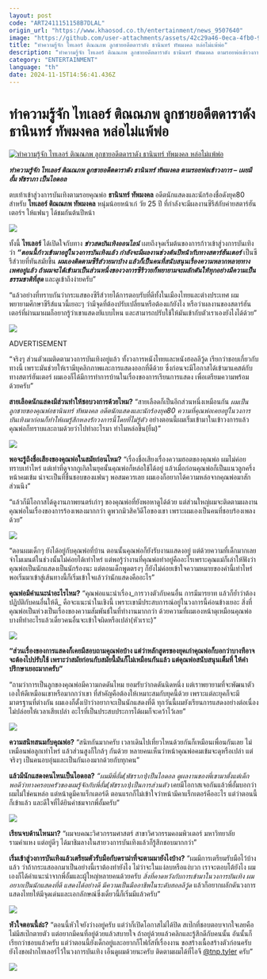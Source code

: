 ```yaml
---
layout: post
code: "ART2411151158B7DLAL"
origin_url: "https://www.khaosod.co.th/entertainment/news_9507640"
image: "https://github.com/user-attachments/assets/42c29a46-0eca-4fb0-9bed-652cfcc38114"
title: "ทำความรู้จัก ไทเลอร์ ติณณภพ ลูกชายอดีตดาราดัง ธานินทร์ ทัพมงคล หล่อไม่แพ้พ่อ"
description: "ทำความรู้จัก ไทเลอร์ ติณณภพ ลูกชายอดีตดาราดัง ธานินทร์ ทัพมงคล ตามรอยพ่อเข้าวงการ - เผยมี อั้ม พัชราภา เป็นไอดอล"
category: "ENTERTAINMENT"
language: "th"
date: 2024-11-15T14:56:41.436Z
---
```


# ทำความรู้จัก ไทเลอร์ ติณณภพ ลูกชายอดีตดาราดัง ธานินทร์ ทัพมงคล หล่อไม่แพ้พ่อ

[![ทำความรู้จัก ไทเลอร์ ติณณภพ ลูกชายอดีตดาราดัง ธานินทร์ ทัพมงคล หล่อไม่แพ้พ่อ](https://www.khaosod.co.th/wpapp/uploads/2024/11/tyler111.jpg "ทำความรู้จัก ไทเลอร์ ติณณภพ ลูกชายอดีตดาราดัง ธานินทร์ ทัพมงคล หล่อไม่แพ้พ่อ")](https://www.khaosod.co.th/wpapp/uploads/2024/11/tyler111.jpg)

_**ทำความรู้จัก ไทเลอร์ ติณณภพ ลูกชายอดีตดาราดัง ธานินทร์ ทัพมงคล ตามรอยพ่อเข้าวงการ – เผยมี อั้ม พัชราภา เป็นไอดอล**_

ตบเท้าเข้าสู่วงการบันเทิงตามรอยคุณพ่อ **ธานินทร์ ทัพมงคล** อดีตนักแสดงและนักร้องชื่อดังยุค80 สำหรับ **ไทเลอร์ ติณณภพ ทัพมงคล** หนุ่มน้อยหน้าเก๋ วัย 25 ปี ที่กำลังจะมีผลงานซีรีส์กับค่ายสตาร์ฮันเตอร์ฯ ให้แฟนๆ ได้ชมกันต้นปีหน้า

[![](https://www.khaosod.co.th/wpapp/uploads/2024/11/1111111111111-2.jpg)](https://www.khaosod.co.th/wpapp/uploads/2024/11/1111111111111-2.jpg)

ทั้งนี้ **ไทเลอร์** ได้เปิดใจกับทาง _**ข่าวสดบันเทิงออนไลน์**_ เผยถึงจุดเริ่มต้นของการก้าวเข้าสู่วงการบันเทิง ว่า **_“ตอนนี้ก้าวเข้ามาอยู่ในวงการบันเทิงแล้ว กำลังจะมีผลงานช่วงต้นปีหน้ากับทางสตาร์ฮันเตอร์_** เป็นซีรีส์วายที่ทันสมัยขึ้น **_ผมเองติดตามซีรีส์วายมาบ้าง แล้วก็เป็นคนที่สนับสนุนเรื่องความหลากหลายทางเพศอยู่แล้ว ถ้าผมจะได้เข้ามาเป็นส่วนหนึ่งของวงการซีรีวายก็พยายามจะผลักดันให้ทุกอย่างมีความเป็นธรรมชาติที่สุด_** และดูเข้าถึงง่ายครับ”

“แล้วอย่างที่ทราบกันว่ากระแสของซีรีส์วายได้การตอบรับที่ดีทั้งในเมืองไทยและต่างประเทศ ผมพยายามศึกษาซีรีส์แนวนี้เยอะๆ ว่ามีจุดที่ต้องปรับเปลี่ยนหรือต้องแก้ยังไง หรือว่าผลงานของสตาร์ฮันเตอร์ที่ผ่านมาผมก็อยากรู้ว่าเขาแสดงยัแบบไหน และสามารถปรับใช้ให้มันเข้ากับตัวเราเองยังไงได้ด้วย”

[![](https://www.khaosod.co.th/wpapp/uploads/2024/11/8888888888888-1.jpg)](https://www.khaosod.co.th/wpapp/uploads/2024/11/8888888888888-1.jpg)

ADVERTISEMENT

“จริงๆ ส่วนตัวผมติดตามวงการบันเทิงอยู่แล้ว ทั้งวงการหนังไทยและหนังฮอลลีวู้ด เรียกว่าชอบเกี่ยวกับทางนี้ เพราะมันช่วยให้เรามีบุคลิกภาพและการแสดงออกที่ดีด้วย ซึ่งก่อนจะมีโอกาสได้เข้ามาแคสต์กับทางสตาร์ฮันเตอร์ ผมเองก็ได้มีการทำการบ้านในเรื่องของการเรียนการแสดง เพื่อเตรียมความพร้อมด้วยครับ”

**สายเลือดนักแสดงมีส่วนทำให้ชอบวงการด้วยไหม?** “สายเลือดก็เป็นอีกส่วนหนึ่งเหมือนกัน _ผมเป็นลูกชายของคุณพ่อธานินทร์ ทัพมงคล อดีตนักแสดงและนักร้องยุค80 ความที่คุณพ่อเคยอยู่ในวงการบันเทิงมาก่อนก็ทำให้ผมรู้สึกหลงรักวงการนี้โดยที่ไม่รู้ตัว_ อย่างตอนนี้ผมเริ่มเข้ามาในเข้าวงการแล้ว คุณพ่อก็ทราบและถามด้วยว่าไปทำอะไรมา ทำไมหล่อขึ้น(ยิ้ม)”

[![](https://www.khaosod.co.th/wpapp/uploads/2024/11/555555555555555-4.jpg)](https://www.khaosod.co.th/wpapp/uploads/2024/11/555555555555555-4.jpg)

**พอจะรู้ถึงชื่อเสียงของคุณพ่อในสมัยก่อนไหม?** “เรื่องชื่อเสียงเรื่องความฮอตของคุณพ่อ ผมไม่ค่อยทราบเท่าไหร่ แต่เท่าที่ดูจากกูเกิลในยุคนั้นคุณพ่อก็หล่อใช้ได้อยู่ แล้วเมื่อก่อนคุณพ่อก็เป็นแนวลูกครึ่งหน้าคมเข้ม น่าจะเป็นที่ชื่นชอบของแฟนๆ พอสมควรเลย ผมเองก็อยากได้ความหล่อจากคุณพ่อมาสักส่วนนึง”

“แล้วก็มีโอกาสได้ดูงานภาพยนตร์เก่าๆ ของคุณพ่อที่ยังพอหาดูได้ด้วย แต่ส่วนใหญ่ผมจะติดตามผลงานคุณพ่อในเรื่องของการร้องเพลงมากกว่า ดูพวกมิวสิควิดีโอของเขา เพราะผมเองเป็นคนที่ชอบร้องเพลงด้วย”

[![](https://www.khaosod.co.th/wpapp/uploads/2024/11/3333333333333-4.jpg)](https://www.khaosod.co.th/wpapp/uploads/2024/11/3333333333333-4.jpg)

“ตอนผมเด็กๆ ยังได้อยู่กับคุณพ่อที่บ้าน ตอนนั้นคุณพ่อก็ยังรับงานแสดงอยู่ แต่ด้วยความที่เด็กมากเลยจำโมเมนต์ในช่วงนั้นไม่ค่อยได้เท่าไหร่ แต่พอรู้ว่างานที่คุณพ่อทำอยู่คืออะไรเพราะคุณแม่ก็เล่าให้ฟังว่าคุณพ่อเป็นนักแสดงเป็นนักร้องนะ แต่ตอนเด็กพูดตรงๆ ก็ยังไม่ค่อยเข้าใจความหมายของคำนี้เท่าไหร่ พอเริ่มมาเข้าสู่เส้นทางนี้ก็เริ่มเข้าใจแล้วว่านักแสดงคืออะไร”

**คุณพ่อมีคำแนะนำอะไรไหม?** “คุณพ่อแนะนำเรื่อง_การวางตัวกับคนอื่น การมีมารยาท แล้วก็ย้ำว่าต้องปฏิบัติกับคนอื่นให้ดี_ คือจะแนะนำในเชิงนี้ เพราะเขามีประสบการณ์อยู่ในวงการนี้ค่อนข้างเยอะ สิ่งที่คุณพ่อเป็นห่วงเป็นเรื่องของความสัมพันธ์ในที่ทำงานมากกว่า ด้วยความที่ผมเองหน้าดุเหมือนคุณพ่อ บางทีทำอะไรแล้วเดี๋ยวคนอื่นจะเข้าใจผิดหรือเปล่า(หัวเราะ)”

[![](https://www.khaosod.co.th/wpapp/uploads/2024/11/4444444444444-8.jpg)](https://www.khaosod.co.th/wpapp/uploads/2024/11/4444444444444-8.jpg)

**“ส่วนเรื่องของการแสดงก็เคยมีสอบถามคุณพ่อบ้าง แต่ว่าหลักสูตรของยุคเก่าคุณพ่อก็บอกว่าบางทีอาจจะต้องไปปรับใช้ เพราะว่าสมัยก่อนกับสมัยนี้มันก็ไม่เหมือนกันแล้ว แต่คุณพ่อสนับสนุนเต็มที่ ให้คำปรึกษาเยอะมากครับ”**

“ถามว่าการเป็นลูกของคุณพ่อมีความกดดันไหม ยอมรับว่ากดดันนิดหนึ่ง แต่เราพยายามที่จะพัฒนาตัวเองให้ดีเหมือนเขาหรือมากกว่าเขา ที่สำคัญคือต้องให้เหมาะสมกับยุคนี้ด้วย เพราะแต่ละยุคก็จะมีมาตรฐานที่ต่างกัน ผมเองก็ตั้งเป้าว่าอยากจะเป็นนักแสดงที่ดี ทุกวันนี้ผมยังเรียนการแสดงอย่างต่อเนื่องไม่ปล่อยให้เวลาเสียเปล่า อะไรที่เป็นประสบประการได้ผมก็จะคว้าไว้เลย”

[![](https://www.khaosod.co.th/wpapp/uploads/2024/11/66666666666666-1.jpg)](https://www.khaosod.co.th/wpapp/uploads/2024/11/66666666666666-1.jpg)

**ความสนิทสนมกับคุณพ่อ?** “สนิทกันมากครับ เวลาเดินไปเที่ยวไหนด้วยกันก็เหมือนเพื่อนกันเลย ไม่เหมือนพ่อลูกเท่าไหร่ แล้วส่วนสูงก็ใกล้ๆ กันด้วย หลายคนเห็นว่าหน้าคุณพ่อคมเข้มจะดุหรือเปล่า แต่จริงๆ เป็นคนอบอุ่นและเป็นกันเองมากด้วยกับทุกคน”

**แล้วมีนักแสดงคนไหนเป็นไอดอล?** _“ผมมีพี่อั้ม(พัชราภา)เป็นไอดอล ดูผลงานของพี่เขามาตั้งแต่เด็ก พอดีว่าทางครอบครัวของผมรู้จักกับพี่อั้ม(พัชราภา)เป็นการส่วนตัว_ เคยมีโอกาสเจอกันแล้วพี่อั้มบอกว่าผมไม่ใช่คนหล่อ แต่หน้าดูมีคาแร็กเตอร์ดี ตอนแรกก็ไม่เข้าใจว่าหน้ามีคาแร็กเตอร์คืออะไร แต่ว่าตอนนี้ก็เข้าแล้ว และดีใจที่ได้ยินคำชมจากพี่อั้มครับ”

[![](https://www.khaosod.co.th/wpapp/uploads/2024/11/2222222222222-4.jpg)](https://www.khaosod.co.th/wpapp/uploads/2024/11/2222222222222-4.jpg)

**เรียนจบด้านไหนมา?** “ผมจบคณะวิศวกรรมศาสตร์ สาขาวิศวกรรมคอมพิวเตอร์ มหาวิทยาลัยรามคำแหง แต่อยู่ดีๆ ได้มาชิมลางในสายวงการบันเทิงแล้วก็รู้สึกชอบมากกว่า”

**เริ่มเข้าสู่วงการบันเทิงแล้วเตรียมตัวรับมือกับดราม่าที่จะตามมายังไงบ้าง?** “ผมมีการเตรียมรับมือไว้บ้างแล้ว ว่าถ้ากระแสออกมาเป็นอย่างนี้เราต้องทำยังไง ไม่ว่าจะในแง่ลบหรือแง่บวก เราจะตอบโต้ยังไง ผมเองก็ได้คำแนะนำจากพี่อั้มและผู้ใหญ่หลายคนด้วยครับ _สิ่งที่คาดหวังกับการเข้ามาในวงการบันเทิง ผมอยากเป็นนักแสดงที่ดี แสดงได้อย่างดี มีความเป็นมืออาชีพในระดับฮอลลีวู้ด_ แล้วก็อยากผลักดันวงการแสดงไทยให้มีจุดเด่นและเอกลักษณ์ซึ่งเดี๋ยวนี้ก็เริ่มมีแล้วครับ”

[![](https://www.khaosod.co.th/wpapp/uploads/2024/11/7777777777777-2.jpg)](https://www.khaosod.co.th/wpapp/uploads/2024/11/7777777777777-2.jpg)

**หัวใจตอนนี้ล่ะ?** “ตอนนี้หัวใจยังว่างอยู่ครับ แต่ว่าก็เปิดโอกาสไม่ได้ปิด สเป๊กที่ชอบตอบจากใจเลยคือไม่มีสเป๊กตายตัว แต่อยากมีคนที่อยู่ด้วยแล้วสบายใจ ถ้าอยู่ด้วยแล้วคลิกและรู้สึกดีกับคนนั้น อันนั้นก็เรียกว่าชอบแล้วครับ แต่ว่าตอนนี้ยังเด็กอยู่และอยากก็โฟกัสที่เรื่องงาน ขอสร้างเนื้อสร้างตัวก่อนครับ ยังไงขอฝากไทเลอร์ไว้ในวงการบันเทิง เอ็นดูผมด้วยนะครับ ติดตามผมได้ที่ไอจี [@tnp.tyler](https://www.instagram.com/tnp.tyler/) ครับ”

[![](https://www.khaosod.co.th/wpapp/uploads/2024/11/99999999999999-1.jpg)](https://www.khaosod.co.th/wpapp/uploads/2024/11/99999999999999-1.jpg)